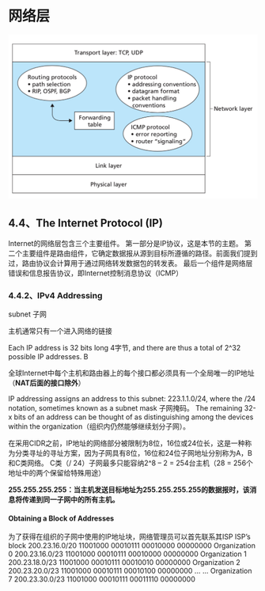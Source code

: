 
# 网络层
![401.png](./images/401.png)
## 4.4、The Internet Protocol (IP)

Internet的网络层包含三个主要组件。
第一部分是IP协议，这是本节的主题。
第二个主要组件是路由组件，它确定数据报从源到目标所遵循的路径。前面我们提到过，路由协议会​​计算用于通过网络转发数据包的转发表。
最后一个组件是网络层错误和信息报告协议，即Internet控制消息协议（ICMP）

### 4.4.2、IPv4 Addressing
subnet 子网

主机通常只有一个进入网络的链接

Each IP address is 32 bits long 4字节, and there are thus a total of 2^32 possible IP addresses. B

全球Internet中每个主机和路由器上的每个接口都必须具有一个全局唯一的IP地址（**NAT后面的接口除外**）

IP addressing assigns an address to this subnet: 223.1.1.0/24, where the /24 notation, sometimes known as a subnet mask 子网掩码。
The remaining 32-x bits of an address can be thought of as distinguishing among the devices within the organization（组织内仍然能够继续划分子网）。

在采用CIDR之前，IP地址的网络部分被限制为8位，16位或24位长，这是一种称为分类寻址的寻址方案，因为子网具有8位，16位和24位子网地址分别称为A，B和C类网络。
C类（/ 24）子网最多只能容纳2^8 – 2 = 254台主机（28 = 256个地址中的两个保留给特殊用途）

**255.255.255.255：当主机发送目标地址为255.255.255.255的数据报时，该消息将传递到同一子网中的所有主机。**

#### Obtaining a Block of Addresses
为了获得在组织的子网中使用的IP地址块，网络管理员可以首先联系其ISP
ISP’s block         200.23.16.0/20  11001000 00010111 00010000 00000000
Organization 0   200.23.16.0/23   11001000 00010111 00010000 00000000
Organization 1    200.23.18.0/23  11001000 00010111 00010010 00000000
Organization 2   200.23.20.0/23   11001000 00010111 00010100 00000000
... ...
Organization 7   200.23.30.0/23   11001000 00010111 00011110 00000000

